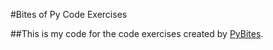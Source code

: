 #Bites of Py Code Exercises

##This is my code for the code exercises created by [PyBites](https://codechalleng.es).

